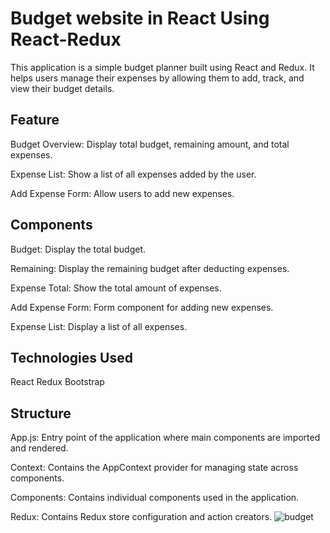 
# Budget website in React Using React-Redux

This application is a simple budget planner built using React and Redux. It helps users manage their expenses by allowing them to add, track, and view their budget details.


## Feature
Budget Overview: Display total budget, remaining amount, and total expenses.

Expense List: Show a list of all expenses added by the user.

Add Expense Form: Allow users to add new expenses.
## Components
Budget: Display the total budget.

Remaining: Display the remaining budget after deducting expenses.

Expense Total: Show the total amount of expenses.

Add Expense Form: Form component for adding new expenses.

Expense List: Display a list of all expenses.
## Technologies Used  
 
React
Redux
Bootstrap
## Structure
 
App.js: Entry point of the application where main components are imported and rendered.

Context: Contains the AppContext provider for managing state 
across components.

Components: Contains individual components used in the application.

Redux: Contains Redux store configuration and action creators.
![budget](https://github.com/Anujshinde777/Budget-website-in-React/assets/128460676/6fe7a5c5-0caa-4024-866d-6be8b0a2c44a)



